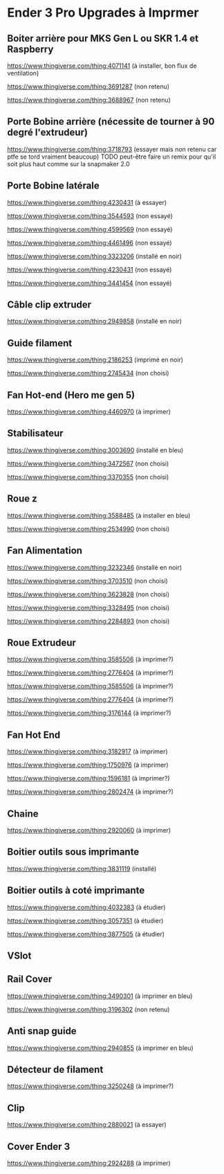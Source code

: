 # Ender 3 Pro Upgrades à Imprmer

## Boiter arrière pour MKS Gen L ou SKR 1.4 et Raspberry
https://www.thingiverse.com/thing:4071141 (à installer, bon flux de ventilation)

https://www.thingiverse.com/thing:3691287 (non retenu)

https://www.thingiverse.com/thing:3688967 (non retenu)


## Porte Bobine arrière (nécessite de tourner à 90 degré l'extrudeur)
https://www.thingiverse.com/thing:3718793 (essayer mais non retenu car ptfe se tord vraiment beaucoup)
TODO peut-être faire un remix pour qu'il soit plus haut comme sur la snapmaker 2.0

## Porte Bobine latérale

https://www.thingiverse.com/thing:4230431 (à essayer)

https://www.thingiverse.com/thing:3544593 (non essayé)

https://www.thingiverse.com/thing:4599569 (non essayé)

https://www.thingiverse.com/thing:4461496 (non essayé)

https://www.thingiverse.com/thing:3323206 (installé en noir)

https://www.thingiverse.com/thing:4230431 (non essayé)

https://www.thingiverse.com/thing:3441454 (non essayé)

##  Câble clip extruder
https://www.thingiverse.com/thing:2949858 (installé en noir)


## Guide filament
https://www.thingiverse.com/thing:2186253 (imprimé en noir)

https://www.thingiverse.com/thing:2745434 (non choisi)

##  Fan Hot-end (Hero me gen 5)
https://www.thingiverse.com/thing:4460970 (à imprimer)


## Stabilisateur
https://www.thingiverse.com/thing:3003690 (installé en bleu)

https://www.thingiverse.com/thing:3472567 (non choisi)

https://www.thingiverse.com/thing:3370355 (non choisi)


## Roue z
https://www.thingiverse.com/thing:3588485 (à installer en bleu)

https://www.thingiverse.com/thing:2534990 (non choisi)

## Fan Alimentation
https://www.thingiverse.com/thing:3232346 (installé en noir)

https://www.thingiverse.com/thing:3703510 (non choisi)

https://www.thingiverse.com/thing:3623828 (non choisi)

https://www.thingiverse.com/thing:3328495 (non choisi)

https://www.thingiverse.com/thing:2284893 (non choisi)

## Roue Extrudeur
https://www.thingiverse.com/thing:3585506 (à imprimer?)

https://www.thingiverse.com/thing:2776404 (à imprimer?)

https://www.thingiverse.com/thing:3585506 (à imprimer?)

https://www.thingiverse.com/thing:2776404 (à imprimer?)

https://www.thingiverse.com/thing:3176144 (à imprimer?)


## Fan Hot End
https://www.thingiverse.com/thing:3182917 (à imprimer)

https://www.thingiverse.com/thing:1750976 (à imprimer)

https://www.thingiverse.com/thing:1596181 (à imprimer?)

https://www.thingiverse.com/thing:2802474 (à imprimer?)



## Chaine
https://www.thingiverse.com/thing:2920060 (à imprimer)

## Boitier outils sous imprimante
https://www.thingiverse.com/thing:3831119 (installé)


## Boitier outils à coté imprimante
https://www.thingiverse.com/thing:4032383 (à étudier)

https://www.thingiverse.com/thing:3057351 (à étudier)

https://www.thingiverse.com/thing:3877505 (à étudier)


## VSlot


## Rail Cover
https://www.thingiverse.com/thing:3490301 (à imprimer en bleu)

https://www.thingiverse.com/thing:3196302 (non retenu)


## Anti snap guide 
https://www.thingiverse.com/thing:2940855 (à imprimer en bleu)


## Détecteur de filament
https://www.thingiverse.com/thing:3250248 (à imprimer?)

## Clip
https://www.thingiverse.com/thing:2880021 (à essayer)


## Cover Ender 3
https://www.thingiverse.com/thing:2924288 (à imprimer)
